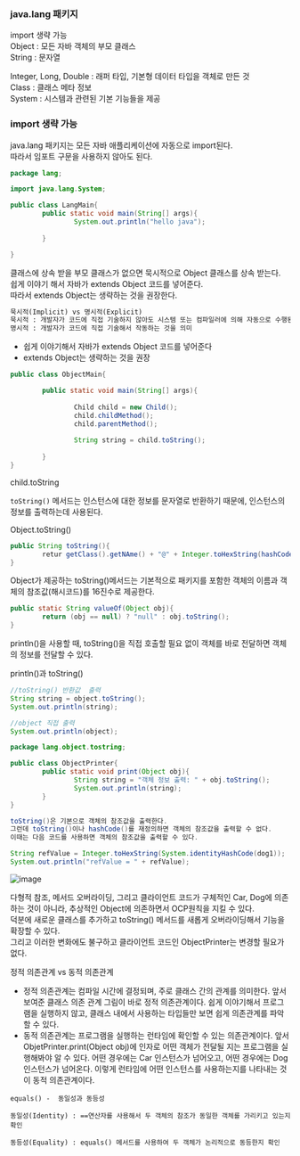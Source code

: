 ### java.lang 패키지

import 생략 가능 <br>
Object : 모든 자바 객체의 부모 클래스 <br>
String : 문자열 <br>

Integer, Long, Double : 래퍼 타입, 기본형 데이터 타입을 객체로 만든 것 <br>
Class : 클래스 메타 정보 <br>
System : 시스템과 관련된 기본 기능들을 제공 <br>

### import 생략 가능

java.lang 패키지는 모든 자바 애플리케이션에 자동으로 import된다. <br>
따라서 임포트 구문을 사용하지 않아도 된다. <br>

```java
package lang;

import java.lang.System;

public class LangMain{
		public static void main(String[] args){
				System.out.println("hello java");
		
		}

}
```
클래스에 상속 받을 부모 클래스가 없으면 묵시적으로 Object 클래스를 상속 받는다. <br>
쉽게 이야기 해서 자바가 extends Object 코드를 넣어준다. <br>
따라서 extends Object는 생략하는 것을 권장한다. <br>

```html
묵시적(Implicit) vs 명시적(Explicit)
묵시적 : 개발자가 코드에 직접 기술하지 않아도 시스템 또는 컴파일러에 의해 자동으로 수행된느 것을 의미
명시적 : 개발자가 코드에 직접 기술해서 작동하는 것을 의미
```

- 쉽게 이야기해서 자바가 extends Object 코드를 넣어준다
- extends Object는 생략하는 것을 권장


```java
public class ObjectMain{

		public static void main(String[] args){
		
				Child child = new Child();
				child.childMethod();
				child.parentMethod();
				
				String string = child.toString();
		
		}
}
```

child.toString

`toString()` 메서드는
인스턴스에 대한 정보를 문자열로 반환하기 때문에, 인스턴스의 정보를 출력하는데 사용된다.


Object.toString()

```java
public String toString(){
		retur getClass().getNAme() + "@" + Integer.toHexString(hashCode());
}
```
Object가 제공하는 toString()메서드는 기본적으로 패키지를 포함한 객체의 이름과 객체의 참조값(해시코드)를 16진수로 제공한다.

```java
public static String valueOf(Object obj){
		return (obj == null) ? "null" : obj.toString();
}
```
println()을 사용할 때, toString()을 직접 호출할 필요 없이 객체를 바로 전달하면 객체의 정보를 전달할 수 있다.

println()과 toString()

```java
//toString() 반환값  출력
String string = object.toString();
System.out.println(string);

//object 직접 출력
System.out.println(object);
```

```java
package lang.object.tostring;

public class ObjectPrinter{
		public static void print(Object obj){
				String string = "객체 정보 출력: " + obj.toString();
				System.out.println(string);
		}
}
```

```java
toString()은 기본으로 객체의 참조값을 출력한다. 
그런데 toString()이나 hashCode()를 재정의하면 객체의 참조값을 출력할 수 없다.
이때는 다음 코드를 사용하면 객체의 참조값을 출력할 수 있다.
```

```java
String refValue = Integer.toHexString(System.identityHashCode(dog1));
System.out.println("refValue = " + refValue);
```
![image](https://github.com/user-attachments/assets/736a7348-9975-4b83-bbe5-a19298a6316d)


다형적 참조, 메서드 오버라이딩, 그리고 클라이언트 코드가 구체적인 Car, Dog에 의존하는 것이 아니라, 추상적인 Object에 의존하면서 OCP원칙을 지킬 수 있다. <br>
덕분에 새로운 클래스를 추가하고 toString() 메서드를 새롭게 오버라이딩해서 기능을 확장할 수 있다. <br>
그리고 이러한 변화에도 불구하고 클라이언트 코드인 ObjectPrinter는 변경할 필요가 없다. <br>

정적 의존관계 vs 동적 의존관계

- 정적 의존관계는 컴파일 시간에 결정되며, 주로 클래스 간의 관계를 의미한다. 앞서 보여준 클래스 의존 관계 그림이 바로 정적 의존관계이다.
  쉽게 이야기해서 프로그램을 실행하지 않고, 클래스 내에서 사용하는 타입들만 보면 쉽게 의존관계를 파악할 수 있다.
- 동적 의존관계는 프로그램을 실행하는 런타임에 확인할 수 있는 의존관계이다.
  앞서 ObjetPrinter.print(Object obj)에 인자로 어떤 객체가 전달될 지는 프로그램을 실행해봐야 알 수 있다.
  어떤 경우에는 Car 인스턴스가 넘어오고, 어떤 경우에는 Dog인스턴스가 넘어온다. 이렇게 런타임에 어떤 인스턴스를 사용하는지를 나타내는 것이 동적 의존관계이다.


```
equals() -  동일성과 동등성

동일성(Identity) : ==연산자를 사용해서 두 객체의 참조가 동일한 객체를 가리키고 있는지 확인

동등성(Equality) : equals() 메서드를 사용하여 두 객체가 논리적으로 동등한지 확인
```

